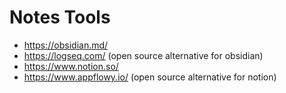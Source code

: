 # Notes Tools

* https://obsidian.md/
* https://logseq.com/ (open source alternative for obsidian)
* https://www.notion.so/
* https://www.appflowy.io/ (open source alternative for notion)
